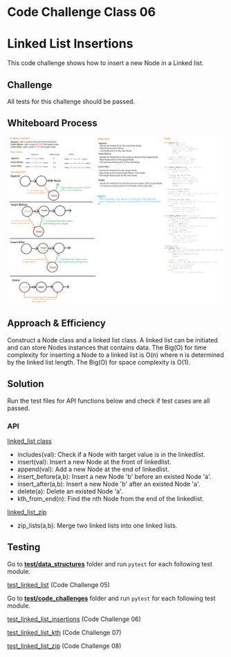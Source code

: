 # Code Challenge Class 06
# Linked List Insertions
This code challenge shows how to insert a new Node in a Linked list.

## Challenge
All tests for this challenge should be passed.

## Whiteboard Process

![linked_list_insertions](linked_list_insertions.jpg)

## Approach & Efficiency
Construct a Node class and a linked list class. A linked list can be initiated and can store Nodes instances that contains data.
The Big(O) for time complexity for inserting a Node to a linked list is O(n) where n is determined by the linked list length.
The Big(O) for space complexity is O(1).

## Solution
Run the test files for API functions below and check if test cases are all passed.

### API

[linked_list class](../../data_structures/linked_list.py)
- includes(val): Check if a Node with target value is in the linkedlist.
- insert(val): Insert a new Node at the front of linkedlist.
- append(val): Add a new Node at the end of linkedlist.
- insert_before(a,b): Insert a new Node 'b' before an existed Node 'a'.
- insert_after(a,b): Insert a new Node 'b' after an existed Node 'a'.
- delete(a): Delete an existed Node 'a'.
- kth_from_end(n): Find the nth Node from the end of the linkedlist.

[linked_list_zip](../../code_challenges/linked_list_zip.py)
- zip_lists(a,b): Merge two linked lists into one linked lists.

## Testing

Go to **[test/data_structures](../../tests/data_structures)** folder and run ``pytest`` for each following test module.

[test_linked_list](../../tests/data_structures/test_linked_list.py) (Code Challenge 05)

Go to **[test/code_challenges](../../tests/code_challenges)** folder and run ``pytest`` for each following test module.

[test_linked_list_insertions](../../tests/code_challenges/test_linked_list_insertions.py) (Code Challenge 06)

[test_linked_list_kth](../../tests/code_challenges/test_linked_list_kth.py) (Code Challenge 07)

[test_linked_list_zip](../../tests/code_challenges/test_linked_list_zip.py) (Code Challenge 08)

